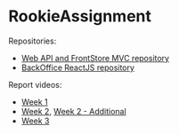 # RookieAssignment

Repositories:
- [Web API and FrontStore MVC repository](https://github.com/dogsteven/RookieShop)
- [BackOffice ReactJS repository](https://github.com/dogsteven/RookieShop.BackOffice)

Report videos:
- [Week 1](https://www.youtube.com/watch?v=r7vMyeL7TzA)
- [Week 2](https://www.youtube.com/watch?v=50mGaYQAcd8), [Week 2 - Additional](https://www.youtube.com/watch?v=IeVnlrANLT4)
- [Week 3](https://www.youtube.com/watch?v=e-UJksSe0H4)